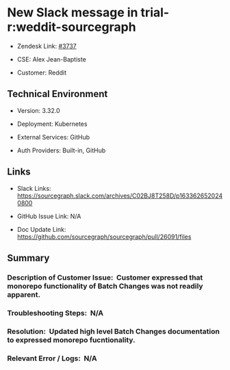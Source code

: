 # New Slack message in trial-r:weddit-sourcegraph 



- Zendesk Link: [#3737](https://sourcegraph.zendesk.com/agent/tickets/3737)

- CSE: Alex Jean-Baptiste

- Customer: Reddit <!-- Redact if this contains personally identifying information -->


<!-- Data populated from integration, speak to Ben Gordon or Michael Bali if not working -->

<!-- During Internal team trial, fill missing data manually (we are waiting for all data to sync) -->



## Technical Environment

- Version: ​3.32.0

- Deployment: Kubernetes

- External Services: GitHub

- Auth Providers: Built-in, GitHub





## Links
<!-- Data for CSE manual entry -->
- Slack Links: https://sourcegraph.slack.com/archives/C02BJ8T258D/p1633626520240800

- GitHub Issue Link: N/A

- Doc Update Link: https://github.com/sourcegraph/sourcegraph/pull/26091/files



## Summary
### Description of Customer Issue:  Customer expressed that monorepo functionality of Batch Changes was not readily apparent.

### Troubleshooting Steps:  N/A

### Resolution:  Updated high level Batch Changes documentation to expressed monorepo fucntionality. 

### Relevant Error / Logs:  N/A

<!-- Please redact keys, tokens, and personal identifying information -->




<!-- Once complete, upload a copy to https://github.com/sourcegraph/support-tools-internal/tree/main/resolved-tickets as a .md file -->
<!-- Name the file 3737.md -->
